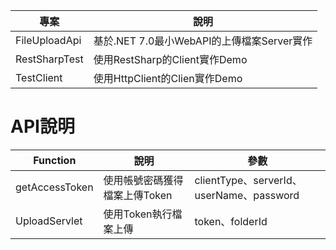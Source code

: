 |**專案**|**說明**|
|-|-|
|FileUploadApi|基於.NET 7.0最小WebAPI的上傳檔案Server實作|
|RestSharpTest|使用RestSharp的Client實作Demo|
|TestClient|使用HttpClient的Clien實作Demo|

# API說明
|**Function**|**說明**|**參數**|
|-|-|-|
|getAccessToken|使用帳號密碼獲得檔案上傳Token|clientType、serverId、userName、password|
|UploadServlet|使用Token執行檔案上傳|token、folderId|

